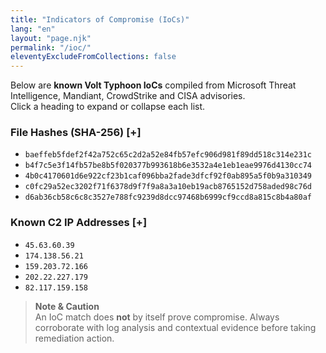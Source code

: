 ```yaml
---
title: "Indicators of Compromise (IoCs)"
lang: "en"
layout: "page.njk"
permalink: "/ioc/"
eleventyExcludeFromCollections: false
---
```


Below are **known Volt Typhoon IoCs** compiled from Microsoft Threat Intelligence, Mandiant, CrowdStrike and CISA advisories.  
Click a heading to expand or collapse each list.

### File Hashes (SHA-256) <span class="toggle-indicator">[+]</span>
<ul class="ioc-list">
<li><code>baeffeb5fdef2f42a752c65c2d2a52e84fb57efc906d981f89dd518c314e231c</code></li>
<li><code>b4f7c5e3f14fb57be8b5f020377b993618b6e3532a4e1eb1eae9976d4130cc74</code></li>
<li><code>4b0c4170601d6e922cf23b1caf096bba2fade3dfcf92f0ab895a5f0b9a310349</code></li>
<li><code>c0fc29a52ec3202f71f6378d9f7f9a8a3a10eb19acb8765152d758aded98c76d</code></li>
<li><code>d6ab36cb58c6c8c3527e788fc9239d8dcc97468b6999cf9ccd8a815c8b4a80af</code></li>
</ul>

### Known C2 IP Addresses <span class="toggle-indicator">[+]</span>
<ul class="ioc-list">
<li><code>45.63.60.39</code></li>
<li><code>174.138.56.21</code></li>
<li><code>159.203.72.166</code></li>
<li><code>202.22.227.179</code></li>
<li><code>82.117.159.158</code></li>
</ul>

> **Note & Caution**  
> An IoC match does **not** by itself prove compromise. Always corroborate with log analysis and contextual evidence before taking remediation action.
